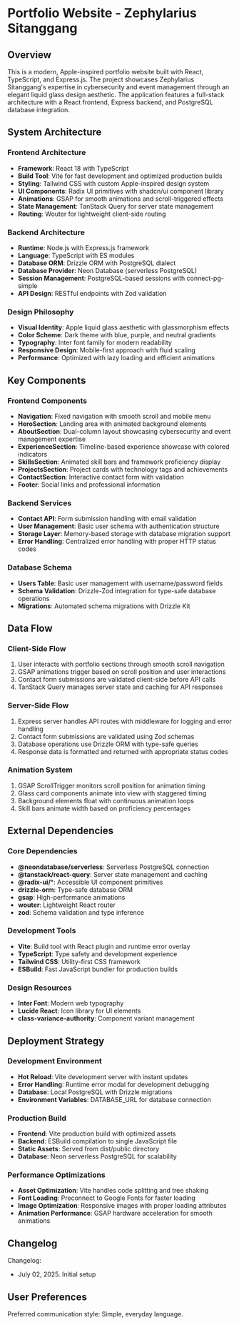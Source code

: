 # Portfolio Website - Zephylarius Sitanggang

## Overview

This is a modern, Apple-inspired portfolio website built with React, TypeScript, and Express.js. The project showcases Zephylarius Sitanggang's expertise in cybersecurity and event management through an elegant liquid glass design aesthetic. The application features a full-stack architecture with a React frontend, Express backend, and PostgreSQL database integration.

## System Architecture

### Frontend Architecture
- **Framework**: React 18 with TypeScript
- **Build Tool**: Vite for fast development and optimized production builds
- **Styling**: Tailwind CSS with custom Apple-inspired design system
- **UI Components**: Radix UI primitives with shadcn/ui component library
- **Animations**: GSAP for smooth animations and scroll-triggered effects
- **State Management**: TanStack Query for server state management
- **Routing**: Wouter for lightweight client-side routing

### Backend Architecture
- **Runtime**: Node.js with Express.js framework
- **Language**: TypeScript with ES modules
- **Database ORM**: Drizzle ORM with PostgreSQL dialect
- **Database Provider**: Neon Database (serverless PostgreSQL)
- **Session Management**: PostgreSQL-based sessions with connect-pg-simple
- **API Design**: RESTful endpoints with Zod validation

### Design Philosophy
- **Visual Identity**: Apple liquid glass aesthetic with glassmorphism effects
- **Color Scheme**: Dark theme with blue, purple, and neutral gradients
- **Typography**: Inter font family for modern readability
- **Responsive Design**: Mobile-first approach with fluid scaling
- **Performance**: Optimized with lazy loading and efficient animations

## Key Components

### Frontend Components
- **Navigation**: Fixed navigation with smooth scroll and mobile menu
- **HeroSection**: Landing area with animated background elements
- **AboutSection**: Dual-column layout showcasing cybersecurity and event management expertise
- **ExperienceSection**: Timeline-based experience showcase with colored indicators
- **SkillsSection**: Animated skill bars and framework proficiency display
- **ProjectsSection**: Project cards with technology tags and achievements
- **ContactSection**: Interactive contact form with validation
- **Footer**: Social links and professional information

### Backend Services
- **Contact API**: Form submission handling with email validation
- **User Management**: Basic user schema with authentication structure
- **Storage Layer**: Memory-based storage with database migration support
- **Error Handling**: Centralized error handling with proper HTTP status codes

### Database Schema
- **Users Table**: Basic user management with username/password fields
- **Schema Validation**: Drizzle-Zod integration for type-safe database operations
- **Migrations**: Automated schema migrations with Drizzle Kit

## Data Flow

### Client-Side Flow
1. User interacts with portfolio sections through smooth scroll navigation
2. GSAP animations trigger based on scroll position and user interactions
3. Contact form submissions are validated client-side before API calls
4. TanStack Query manages server state and caching for API responses

### Server-Side Flow
1. Express server handles API routes with middleware for logging and error handling
2. Contact form submissions are validated using Zod schemas
3. Database operations use Drizzle ORM with type-safe queries
4. Response data is formatted and returned with appropriate status codes

### Animation System
1. GSAP ScrollTrigger monitors scroll position for animation timing
2. Glass card components animate into view with staggered timing
3. Background elements float with continuous animation loops
4. Skill bars animate width based on proficiency percentages

## External Dependencies

### Core Dependencies
- **@neondatabase/serverless**: Serverless PostgreSQL connection
- **@tanstack/react-query**: Server state management and caching
- **@radix-ui/***: Accessible UI component primitives
- **drizzle-orm**: Type-safe database ORM
- **gsap**: High-performance animations
- **wouter**: Lightweight React router
- **zod**: Schema validation and type inference

### Development Tools
- **Vite**: Build tool with React plugin and runtime error overlay
- **TypeScript**: Type safety and development experience
- **Tailwind CSS**: Utility-first CSS framework
- **ESBuild**: Fast JavaScript bundler for production builds

### Design Resources
- **Inter Font**: Modern web typography
- **Lucide React**: Icon library for UI elements
- **class-variance-authority**: Component variant management

## Deployment Strategy

### Development Environment
- **Hot Reload**: Vite development server with instant updates
- **Error Handling**: Runtime error modal for development debugging
- **Database**: Local PostgreSQL with Drizzle migrations
- **Environment Variables**: DATABASE_URL for database connection

### Production Build
- **Frontend**: Vite production build with optimized assets
- **Backend**: ESBuild compilation to single JavaScript file
- **Static Assets**: Served from dist/public directory
- **Database**: Neon serverless PostgreSQL for scalability

### Performance Optimizations
- **Asset Optimization**: Vite handles code splitting and tree shaking
- **Font Loading**: Preconnect to Google Fonts for faster loading
- **Image Optimization**: Responsive images with proper loading attributes
- **Animation Performance**: GSAP hardware acceleration for smooth animations

## Changelog

Changelog:
- July 02, 2025. Initial setup

## User Preferences

Preferred communication style: Simple, everyday language.